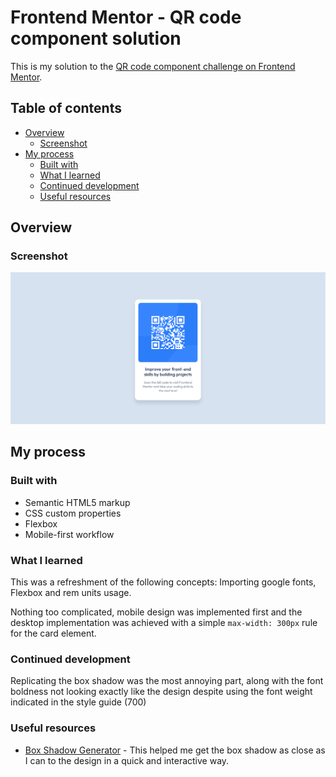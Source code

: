# Frontend Mentor - QR code component solution

This is my solution to the [QR code component challenge on Frontend Mentor](https://www.frontendmentor.io/challenges/qr-code-component-iux_sIO_H).

## Table of contents

- [Overview](#overview)
  - [Screenshot](#screenshot)
- [My process](#my-process)
  - [Built with](#built-with)
  - [What I learned](#what-i-learned)
  - [Continued development](#continued-development)
  - [Useful resources](#useful-resources)

## Overview

### Screenshot

![](./screenshots/desktop.png)


## My process

### Built with

- Semantic HTML5 markup
- CSS custom properties
- Flexbox
- Mobile-first workflow

### What I learned

This was a refreshment of the following concepts: Importing google fonts, Flexbox and rem units usage.

Nothing too complicated, mobile design was implemented first and the desktop implementation was achieved with a simple `max-width: 300px` rule for the card element.


### Continued development

Replicating the box shadow was the most annoying part, along with the font boldness not looking exactly like the design despite using the font weight indicated in the style guide (700)


### Useful resources

- [Box Shadow Generator](https://developer.mozilla.org/en-US/docs/Web/CSS/CSS_Backgrounds_and_Borders/Box-shadow_generator) - This helped me get the box shadow as close as I can to the design in a quick and interactive way.
